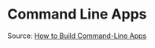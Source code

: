 # Command Line Apps

Source: [How to Build Command-Line Apps](https://laracasts.com/series/how-to-build-command-line-apps-in-php)